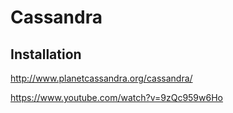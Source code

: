 # Cassandra

## Installation

http://www.planetcassandra.org/cassandra/

https://www.youtube.com/watch?v=9zQc959w6Ho
